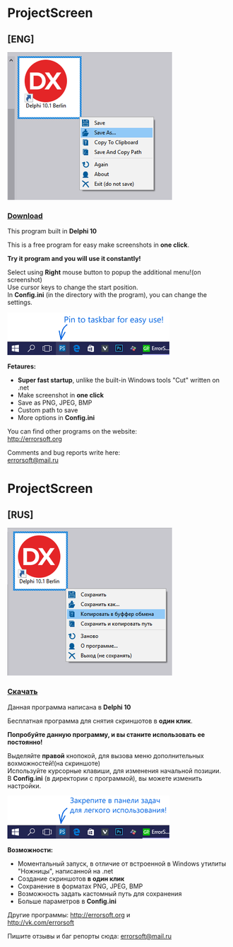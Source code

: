 # ProjectScreen
## **[ENG]**  
![Screenshot](Screenshot_en.png)

### [Download](https://raw.githubusercontent.com/errorcalc/ProjectScreen/master/Release/ProjectScreen.zip) 

This program built in **Delphi 10**

This is a free program for easy make screenshots in **one click**.

**Try it program and you will use it constantly!**

Select using **Right** mouse button to popup the additional menu!(on screenshot)  
Use cursor keys to change the start position.  
In **Config.ini** (in the directory with the program), you can change the settings.  

![Pin to taskbar](PinToTaskbar_en.png)

**Fetaures:**  
* **Super fast startup**, unlike the built-in Windows tools "Cut" written on .net
* Make screenshot in **one click**
* Save as PNG, JPEG, BMP
* Custom path to save
* More options in **Config.ini**

You can find other programs on the website:  
http://errorsoft.org

Comments and bug reports write here:  
errorsoft@mail.ru

# ProjectScreen
## **[RUS]**  
![Screenshot](Screenshot_ru.png)

### [Скачать](https://raw.githubusercontent.com/errorcalc/ProjectScreen/master/Release/ProjectScreen.zip)

Данная программа написана в **Delphi 10**

Бесплатная программа для снятия скриншотов в **один клик**.

**Попробуйте данную программу, и вы станите использовать ее постоянно!**

Выделяйте **правой** кнопокой, для вызова меню дополнительных вохможностей!(на скриншоте)  
Используйте курсорные клавиши, для изменения начальной позиции.  
В **Config.ini** (в директории с программой), вы можете изменить настройки.  

![Pin to taskbar](PinToTaskbar_ru.png)

**Возможности:**  
* Моментальный запуск, в отличие от встроенной в Windows утилиты "Ножницы", написанной на .net
* Создание скриншотов **в один клик**
* Сохранение в форматах PNG, JPEG, BMP
* Возможность задать кастомный путь для сохранения
* Больше параметров в **Config.ini**

Другие программы:
http://errorsoft.org и  
http://vk.com/errorsoft

Пишите отзывы и баг репорты сюда:
errorsoft@mail.ru

